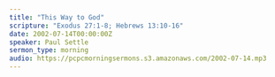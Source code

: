 ```yaml
---
title: "This Way to God"
scripture: "Exodus 27:1-8; Hebrews 13:10-16"
date: 2002-07-14T00:00:00Z
speaker: Paul Settle
sermon_type: morning
audio: https://pcpcmorningsermons.s3.amazonaws.com/2002-07-14.mp3 
---
```



